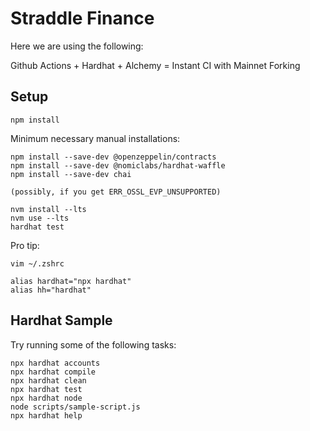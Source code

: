 # Straddle Finance

Here we are using the following:

Github Actions + Hardhat + Alchemy = Instant CI with Mainnet Forking

## Setup

```
npm install
```


Minimum necessary manual installations:
```
npm install --save-dev @openzeppelin/contracts
npm install --save-dev @nomiclabs/hardhat-waffle
npm install --save-dev chai

(possibly, if you get ERR_OSSL_EVP_UNSUPPORTED)

nvm install --lts
nvm use --lts
hardhat test
```

Pro tip:
```
vim ~/.zshrc

alias hardhat="npx hardhat"
alias hh="hardhat"
```


## Hardhat Sample

Try running some of the following tasks:

```shell
npx hardhat accounts
npx hardhat compile
npx hardhat clean
npx hardhat test
npx hardhat node
node scripts/sample-script.js
npx hardhat help
```
